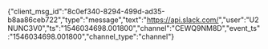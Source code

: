 {"client_msg_id":"8c0ef340-8294-499d-ad35-b8aa86ceb722","type":"message","text":"<https://api.slack.com/>","user":"U2NUNC3V0","ts":"1546034698.001800","channel":"CEWQ9NM8D","event_ts":"1546034698.001800","channel_type":"channel"}